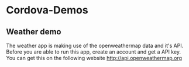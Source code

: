 # Cordova-Demos

## Weather demo
The weather app is making use of the openweathermap data and it's API. Before you are able to run this app, create an account and get a API key. You can get this on the following website http://api.openweathermap.org 
